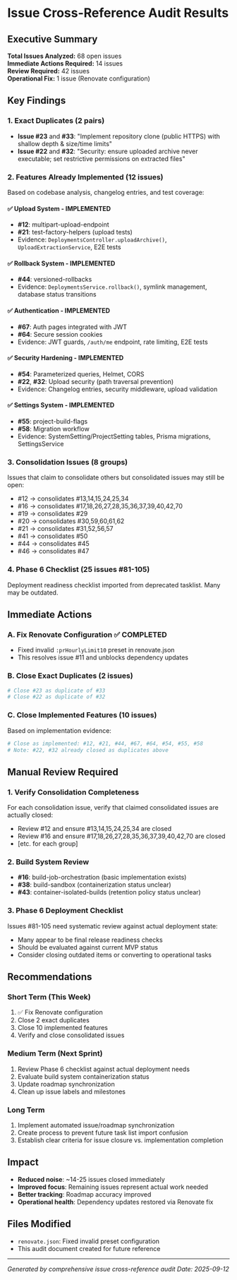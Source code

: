 # Issue Cross-Reference Audit Results

## Executive Summary

**Total Issues Analyzed:** 68 open issues  
**Immediate Actions Required:** 14 issues  
**Review Required:** 42 issues  
**Operational Fix:** 1 issue (Renovate configuration)

## Key Findings

### 1. Exact Duplicates (2 pairs)
- **Issue #23** and **#33**: "Implement repository clone (public HTTPS) with shallow depth & size/time limits"
- **Issue #22** and **#32**: "Security: ensure uploaded archive never executable; set restrictive permissions on extracted files"

### 2. Features Already Implemented (12 issues)
Based on codebase analysis, changelog entries, and test coverage:

#### ✅ Upload System - IMPLEMENTED
- **#12**: multipart-upload-endpoint
- **#21**: test-factory-helpers (upload tests)
- Evidence: `DeploymentsController.uploadArchive()`, `UploadExtractionService`, E2E tests

#### ✅ Rollback System - IMPLEMENTED  
- **#44**: versioned-rollbacks
- Evidence: `DeploymentsService.rollback()`, symlink management, database status transitions

#### ✅ Authentication - IMPLEMENTED
- **#67**: Auth pages integrated with JWT
- **#64**: Secure session cookies
- Evidence: JWT guards, `/auth/me` endpoint, rate limiting, E2E tests

#### ✅ Security Hardening - IMPLEMENTED
- **#54**: Parameterized queries, Helmet, CORS
- **#22**, **#32**: Upload security (path traversal prevention)
- Evidence: Changelog entries, security middleware, upload validation

#### ✅ Settings System - IMPLEMENTED
- **#55**: project-build-flags
- **#58**: Migration workflow
- Evidence: SystemSetting/ProjectSetting tables, Prisma migrations, SettingsService

### 3. Consolidation Issues (8 groups)
Issues that claim to consolidate others but consolidated issues may still be open:
- #12 → consolidates #13,14,15,24,25,34
- #16 → consolidates #17,18,26,27,28,35,36,37,39,40,42,70 
- #19 → consolidates #29
- #20 → consolidates #30,59,60,61,62
- #21 → consolidates #31,52,56,57
- #41 → consolidates #50
- #44 → consolidates #45
- #46 → consolidates #47

### 4. Phase 6 Checklist (25 issues #81-105)
Deployment readiness checklist imported from deprecated tasklist. Many may be outdated.

## Immediate Actions

### A. Fix Renovate Configuration ✅ COMPLETED
- Fixed invalid `:prHourlyLimit10` preset in renovate.json
- This resolves issue #11 and unblocks dependency updates

### B. Close Exact Duplicates (2 issues)
```bash
# Close #23 as duplicate of #33
# Close #22 as duplicate of #32
```

### C. Close Implemented Features (10 issues)
Based on implementation evidence:
```bash
# Close as implemented: #12, #21, #44, #67, #64, #54, #55, #58
# Note: #22, #32 already closed as duplicates above
```

## Manual Review Required

### 1. Verify Consolidation Completeness
For each consolidation issue, verify that claimed consolidated issues are actually closed:
- Review #12 and ensure #13,14,15,24,25,34 are closed
- Review #16 and ensure #17,18,26,27,28,35,36,37,39,40,42,70 are closed
- [etc. for each group]

### 2. Build System Review 
- **#16**: build-job-orchestration (basic implementation exists)
- **#38**: build-sandbox (containerization status unclear)
- **#43**: container-isolated-builds (retention policy status unclear)

### 3. Phase 6 Deployment Checklist
Issues #81-105 need systematic review against actual deployment state:
- Many appear to be final release readiness checks
- Should be evaluated against current MVP status
- Consider closing outdated items or converting to operational tasks

## Recommendations

### Short Term (This Week)
1. ✅ Fix Renovate configuration 
2. Close 2 exact duplicates
3. Close 10 implemented features  
4. Verify and close consolidated issues

### Medium Term (Next Sprint)
1. Review Phase 6 checklist against actual deployment needs
2. Evaluate build system containerization status
3. Update roadmap synchronization
4. Clean up issue labels and milestones

### Long Term  
1. Implement automated issue/roadmap synchronization
2. Create process to prevent future task list import confusion
3. Establish clear criteria for issue closure vs. implementation completion

## Impact
- **Reduced noise**: ~14-25 issues closed immediately
- **Improved focus**: Remaining issues represent actual work needed
- **Better tracking**: Roadmap accuracy improved
- **Operational health**: Dependency updates restored via Renovate fix

## Files Modified
- `renovate.json`: Fixed invalid preset configuration
- This audit document created for future reference

---
*Generated by comprehensive issue cross-reference audit*
*Date: 2025-09-12*